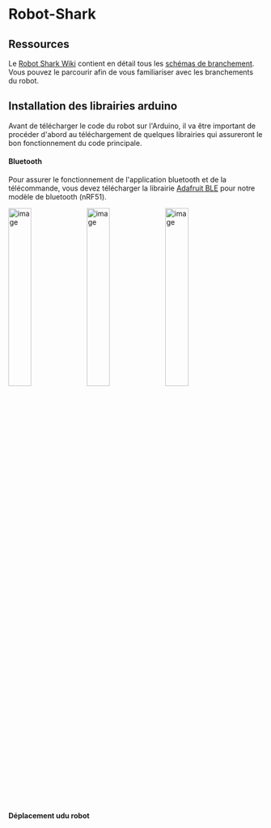 # Robot-Shark

## Ressources
Le [Robot Shark Wiki](https://github.com/h-SLberu/Robot-Shark/wiki) contient en détail tous les [schémas de branchement](https://github.com/h-SLberu/Robot-Shark/wiki/Schéma-de-branchement). Vous pouvez le parcourir afin de vous familiariser avec les branchements du robot.

## Installation des librairies arduino

Avant de télécharger le code du robot sur l'Arduino, il va être important de procéder d'abord au téléchargement de quelques librairies qui assureront le bon fonctionnement du code principale.

#### Bluetooth

Pour assurer le fonctionnement de l'application bluetooth et de la télécommande, vous devez télécharger la librairie [Adafruit BLE](https://learn.adafruit.com/introducing-the-adafruit-bluefruit-le-uart-friend/software) pour notre modèle de bluetooth (nRF51). 

<img alt="image" src="https://user-images.githubusercontent.com/114363143/232162833-d8dadb10-1ea2-4ffc-8b82-1e3b5a36c9ea.png" width=30% height=30%>
<img alt="image" src="https://user-images.githubusercontent.com/114363143/232162948-b9ddb755-b240-4df0-93c1-e3347c9c0aa3.png" width=30% height=30%>
<img alt="image" src="https://user-images.githubusercontent.com/114363143/232162997-4b2d3581-a53a-4546-aa75-b2fd2bbeb3b6.png" width=30% height=30%>

#### Déplacement udu robot

